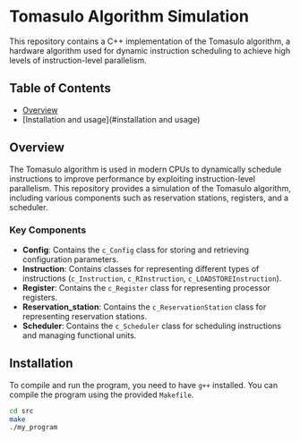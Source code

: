 # Tomasulo Algorithm Simulation

This repository contains a C++ implementation of the Tomasulo algorithm, a hardware algorithm used for dynamic instruction scheduling to achieve high levels of instruction-level parallelism.

## Table of Contents

- [Overview](#overview)
- [Installation and usage](#installation and usage)

## Overview

The Tomasulo algorithm is used in modern CPUs to dynamically schedule instructions to improve performance by exploiting instruction-level parallelism. This repository provides a simulation of the Tomasulo algorithm, including various components such as reservation stations, registers, and a scheduler.


### Key Components

- **Config**: Contains the `c_Config` class for storing and retrieving configuration parameters.
- **Instruction**: Contains classes for representing different types of instructions (`c_Instruction`, `c_RInstruction`, `c_LOADSTOREInstruction`).
- **Register**: Contains the `c_Register` class for representing processor registers.
- **Reservation_station**: Contains the `c_ReservationStation` class for representing reservation stations.
- **Scheduler**: Contains the `c_Scheduler` class for scheduling instructions and managing functional units.

## Installation

To compile and run the program, you need to have `g++` installed. You can compile the program using the provided `Makefile`.

```sh
cd src
make
./my_program
